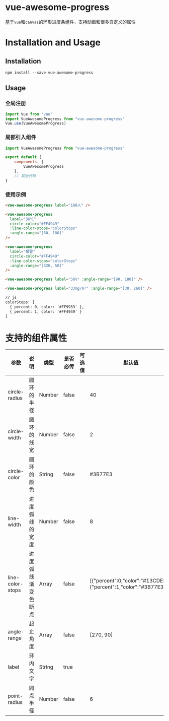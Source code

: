 # vue-awesome-progress

基于`vue`和`canvas`的环形进度条组件，支持动画和很多自定义的属性

# Installation and Usage

## Installation

```shell
npm install --save vue-awesome-progress
```

## Usage

### 全局注册

```javascript
import Vue from 'vue'
import VueAwesomeProgress from "vue-awesome-progress"
Vue.use(VueAwesomeProgress)
```

### 局部引入组件

```javascript
import VueAwesomeProgress from "vue-awesome-progress"

export default {
    components: {
        VueAwesomeProgress
    },
    // 其他代码
}
```

### 使用示例

```html
<vue-awesome-progress label="188人" />

<vue-awesome-progress
  label="36℃"
  circle-color="#FF4949"
  :line-color-stops="colorStops"
  :angle-range="[60, 180]"
/>

<vue-awesome-progress
  label="报警"
  circle-color="#FF4949"
  :line-color-stops="colorStops"
  :angle-range="[320, 50]"
/>

<vue-awesome-progress label="58%" :angle-range="[90, 180]" />

<vue-awesome-progress label="33mg/m³" :angle-range="[30, 260]" />

// js
colorStops: [
  { percent: 0, color: '#FF9933' },
  { percent: 1, color: '#FF4949' }
]
```


# 支持的组件属性

| 参数             | 说明               | 类型   | 是否必传 | 可选值 | 默认值                                                       |
| ---------------- | ------------------ | ------ | -------- | ------ | ------------------------------------------------------------ |
| circle-radius    | 圆环的半径         | Number | false    |        | 40                                                           |
| circle-width     | 圆环的线宽         | Number | false    |        | 2                                                            |
| circle-color     | 圆环的颜色         | String | false    |        | \#3B77E3                                                     |
| line-width       | 进度弧线的宽度     | Number | false    |        | 8                                                            |
| line-color-stops | 进度弧线渐变色断点 | Array  | false    |        | [{"percent":0,"color":"#13CDE3"},{"percent":1,"color":"#3B77E3"}] |
| angle-range      | 起止角度           | Array  | false    |        | [270, 90]                                                    |
| label            | 环内文字           | String | true     |        |                                                              |
| point-radius     | 圆点半径           | Number | false    |        | 6                                                            |
